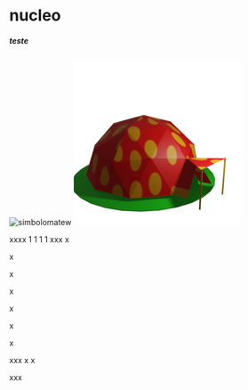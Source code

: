 # nucleo

##### teste

![simbolomatew](https://user-images.githubusercontent.com/24817724/187163783-757b3665-3170-476c-b2e8-430ca2b2d7cd.png)
![simbolomatew](https://raw.githubusercontent.com/trutrutru/nucleo/tmp/Imagens/geodesica300x300.png)


xxxx
1
1
1
1
xxx
x

x

x

x


x

x

x

xxx
x
x

xxx
